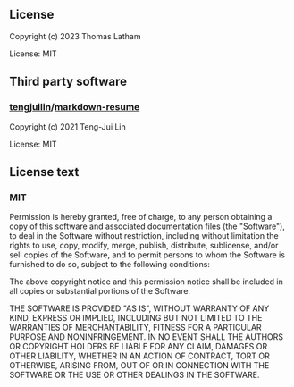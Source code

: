## License

 Copyright (c) 2023 Thomas Latham
 
 License: MIT
 
 ## Third party software
 
 ### [tengjuilin](https://github.com/tengjuilin)/[markdown-resume](https://github.com/tengjuilin/markdown-resume)
 
 Copyright (c) 2021 Teng-Jui Lin
 
 License: MIT
 
 ## License text
 
 ### MIT
 
Permission is hereby granted, free of charge, to any person obtaining a copy
of this software and associated documentation files (the "Software"), to deal
in the Software without restriction, including without limitation the rights
to use, copy, modify, merge, publish, distribute, sublicense, and/or sell
copies of the Software, and to permit persons to whom the Software is
furnished to do so, subject to the following conditions:

The above copyright notice and this permission notice shall be included in all
copies or substantial portions of the Software.

THE SOFTWARE IS PROVIDED "AS IS", WITHOUT WARRANTY OF ANY KIND, EXPRESS OR
IMPLIED, INCLUDING BUT NOT LIMITED TO THE WARRANTIES OF MERCHANTABILITY,
FITNESS FOR A PARTICULAR PURPOSE AND NONINFRINGEMENT. IN NO EVENT SHALL THE
AUTHORS OR COPYRIGHT HOLDERS BE LIABLE FOR ANY CLAIM, DAMAGES OR OTHER
LIABILITY, WHETHER IN AN ACTION OF CONTRACT, TORT OR OTHERWISE, ARISING FROM,
OUT OF OR IN CONNECTION WITH THE SOFTWARE OR THE USE OR OTHER DEALINGS IN THE
SOFTWARE.
